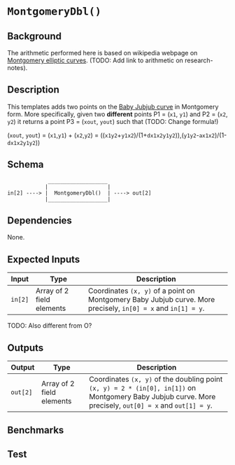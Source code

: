 # `MontgomeryDbl()`

## Background

The arithmetic performed here is based on wikipedia webpage on [Montgomery elliptic curves](https://en.wikipedia.org/wiki/Montgomery_curve). (TODO: Add link to arithmetic on research-notes).

<!--               1 + y       1 + y
    [u, v] = [ -------  , ---------- ]
                1 - y      (1 - y)x

 -->

## Description

This templates adds two points on the [Baby Jubjub curve](https://github.com/ethereum/EIPs/pull/2494) in Montgomery form. More specifically, given two **different** points P1 = (`x1`, `y1`) and P2 = (`x2`, `y2`) it returns a point P3 = (`xout`, `yout`)  such that (TODO: Change formula!)

(`xout`, `yout`) =  (`x1`,`y1`) + (`x2`,`y2`) 
        = ((`x1y2`+`y1x2`)/(1+`dx1x2y1y2`)),(`y1y2`-`ax1x2`)/(1-`dx1x2y1y2`))

## Schema

```
             ___________________     
            |                   |  
in[2] ----> |  MontgomeryDbl()  | ----> out[2]
            |___________________|     
```

## Dependencies

None.

## Expected Inputs

| Input         | Type           | Description         |                                            
| ------------- | -------------  | -------------       | 
| `in[2]`       | Array of 2 field elements  | Coordinates `(x, y)` of a point on Montgomery Baby Jubjub curve. More precisely, `in[0] = x` and `in[1] = y`.  |

TODO: Also different from O?

## Outputs

| Output        | Type           | Description     |
| ------------- | -------------  | ----------      | 
| `out[2]`      | Array of 2 field elements  | Coordinates `(x, y)` of the doubling point `(x, y) = 2 * (in[0], in[1])` on Montgomery Baby Jubjub curve. More precisely, `out[0] = x` and `out[1] = y`. |

## Benchmarks 

## Test